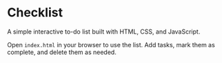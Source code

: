 # Checklist

A simple interactive to-do list built with HTML, CSS, and JavaScript.

Open `index.html` in your browser to use the list. Add tasks, mark them as complete, and delete them as needed.
